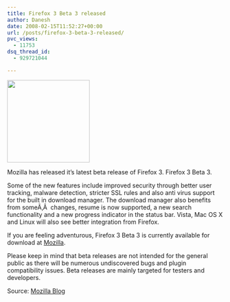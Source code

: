 ```yaml
---
title: Firefox 3 Beta 3 released
author: Danesh
date: 2008-02-15T11:52:27+00:00
url: /posts/firefox-3-beta-3-released/
pvc_views:
  - 11753
dsq_thread_id:
  - 929721044

---
```

<img loading="lazy" src="http://img230.imageshack.us/img230/4551/firefoxlogopi9.png" height="192" width="192" />

Mozilla has released it&#8217;s latest beta release of Firefox 3. Firefox 3 Beta 3.

Some of the new features include improved security through better user tracking, malware detection, stricter SSL rules and also anti virus support for the built in download manager. The download manager also benefits from someÃ‚Â  changes, resume is now supported, a new search functionality and a new progress indicator in the status bar. Vista, Mac OS X and Linux will also see better integration from Firefox.

If you are feeling adventurous, Firefox 3 Beta 3 is currently available for download at [Mozilla][1].

Please keep in mind that beta releases are not intended for the general public as there will be numerous undiscovered bugs and plugin compatibility issues. Beta releases are mainly targeted for testers and developers.

Source: [Mozilla Blog][2]

 [1]: http://www.mozilla.com/en-US/firefox/all-beta.html
 [2]: http://blog.mozilla.com/